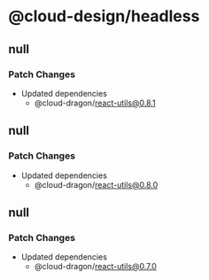 # @cloud-design/headless

## null

### Patch Changes

- Updated dependencies
  - @cloud-dragon/react-utils@0.8.1

## null

### Patch Changes

- Updated dependencies
  - @cloud-dragon/react-utils@0.8.0

## null

### Patch Changes

- Updated dependencies
  - @cloud-dragon/react-utils@0.7.0
